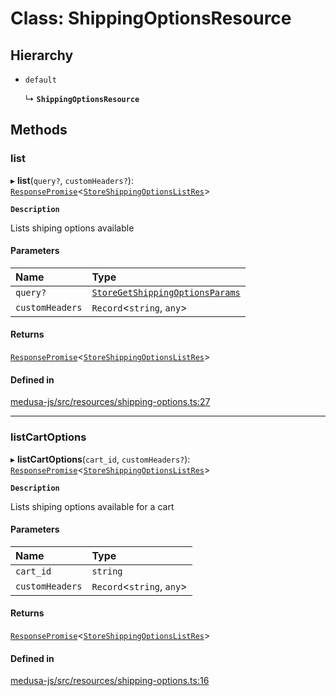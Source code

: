 # Class: ShippingOptionsResource

## Hierarchy

- `default`

  ↳ **`ShippingOptionsResource`**

## Methods

### list

▸ **list**(`query?`, `customHeaders?`): [`ResponsePromise`](../modules/internal.md#responsepromise)<[`StoreShippingOptionsListRes`](../modules/internal-42.md#storeshippingoptionslistres)\>

**`Description`**

Lists shiping options available

#### Parameters

| Name | Type |
| :------ | :------ |
| `query?` | [`StoreGetShippingOptionsParams`](internal-42.StoreGetShippingOptionsParams.md) |
| `customHeaders` | `Record`<`string`, `any`\> |

#### Returns

[`ResponsePromise`](../modules/internal.md#responsepromise)<[`StoreShippingOptionsListRes`](../modules/internal-42.md#storeshippingoptionslistres)\>

#### Defined in

[medusa-js/src/resources/shipping-options.ts:27](https://github.com/medusajs/medusa/blob/f7a63f178/packages/medusa-js/src/resources/shipping-options.ts#L27)

___

### listCartOptions

▸ **listCartOptions**(`cart_id`, `customHeaders?`): [`ResponsePromise`](../modules/internal.md#responsepromise)<[`StoreShippingOptionsListRes`](../modules/internal-42.md#storeshippingoptionslistres)\>

**`Description`**

Lists shiping options available for a cart

#### Parameters

| Name | Type |
| :------ | :------ |
| `cart_id` | `string` |
| `customHeaders` | `Record`<`string`, `any`\> |

#### Returns

[`ResponsePromise`](../modules/internal.md#responsepromise)<[`StoreShippingOptionsListRes`](../modules/internal-42.md#storeshippingoptionslistres)\>

#### Defined in

[medusa-js/src/resources/shipping-options.ts:16](https://github.com/medusajs/medusa/blob/f7a63f178/packages/medusa-js/src/resources/shipping-options.ts#L16)
